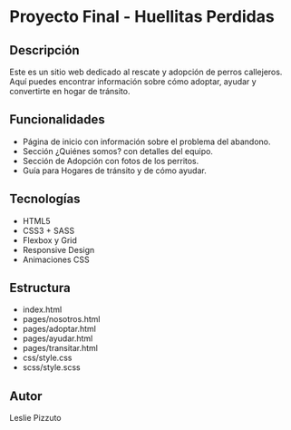 # Proyecto Final - Huellitas Perdidas

## Descripción
Este es un sitio web dedicado al rescate y adopción de perros callejeros. Aquí puedes encontrar información sobre cómo adoptar, ayudar y convertirte en hogar de tránsito.

## Funcionalidades
- Página de inicio con información sobre el problema del abandono.
- Sección ¿Quiénes somos? con detalles del equipo.
- Sección de Adopción con fotos de los perritos.
- Guía para Hogares de tránsito y de cómo ayudar.

## Tecnologías
- HTML5
- CSS3 + SASS
- Flexbox y Grid
- Responsive Design
- Animaciones CSS

## Estructura
- index.html
- pages/nosotros.html
- pages/adoptar.html
- pages/ayudar.html
- pages/transitar.html
- css/style.css
- scss/style.scss

## Autor
Leslie Pizzuto